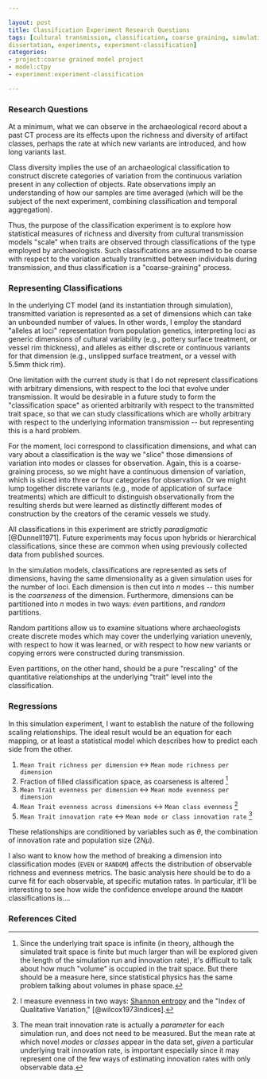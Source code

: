 ```yaml
---

layout: post
title: Classification Experiment Research Questions
tags: [cultural transmission, classification, coarse graining, simulation, ctpy,
dissertation, experiments, experiment-classification]
categories: 
- project:coarse grained model project
- model:ctpy
- experiment:experiment-classification

---
```


### Research Questions ###


At a minimum, what we can observe in the archaeological record about a past CT process are its effects 
upon the richness and diversity of artifact classes, perhaps the rate at which new variants are introduced, 
and how long variants last.  

Class diversity implies the use of an archaeological classification to construct discrete categories of variation
from the continuous variation present in any collection of objects.  Rate observations imply an understanding of 
how our samples are time averaged (which will be the subject of the next experiment, combining classification and 
temporal aggregation).  

Thus, the purpose of the classification experiment is to explore how statistical measures of 
richness and diversity from cultural transmission models "scale" when traits are observed through
classifications of the type employed by archaeologists.  Such classifications are assumed to be coarse with respect to the variation actually transmitted between individuals during transmission, and thus classification is a "coarse-graining" process. 

### Representing Classifications ###

In the underlying CT model (and its instantiation through simulation), transmitted variation is represented as a set of 
dimensions which can take an unbounded number of values.  In other words, I employ the standard "alleles at loci" representation
from population genetics, interpreting loci as generic dimensions of cultural variability (e.g., pottery surface treatment, or vessel rim thickness), and alleles as either discrete or continuous variants for that dimension (e.g., unslipped surface treatment, or a vessel with 5.5mm thick rim).

One limitation with the current study is that I do not represent classifications with arbitrary dimensions, with respect to the loci that evolve under transmission.  It would be desirable in a future study to form the "classification space" as oriented arbitrarily with respect to the transmitted trait space, so that we can study classifications which are wholly arbitrary with respect to the underlying information transmission -- but representing this is a hard problem.  

For the moment, loci correspond to classification dimensions, and what can vary about a classification is the way we "slice" those dimensions of variation into modes or classes for observation.  Again, this is a coarse-graining process, so we might have a continuous dimension of variation, which is sliced into three or four categories for observation.  Or we might lump together discrete variants (e.g., mode of application of surface treatments) which are difficult to distinguish observationally from the resulting sherds but were learned as distinctly different modes of construction by the creators of the ceramic vessels we study.  

All classifications in this experiment are strictly *paradigmatic* [@Dunnell1971].  Future experiments may focus upon hybrids or hierarchical classifications, since these are common when using previously collected data from published sources.  

In the simulation models, classifications are represented as sets of dimensions, having the same dimensionality as a given simulation uses for the number of loci.  Each dimension is then cut into $n$ modes -- this number is the *coarseness* of the dimension.  Furthermore, dimensions can be partitioned into $n$ modes in two ways:  *even* partitions, and *random* partitions.  

Random partitions allow us to examine situations where archaeologists create discrete modes which may cover the underlying variation unevenly, with respect to how it was learned, or with respect to how new variants or copying errors were constructed during transmission.  

Even partitions, on the other hand, should be a pure  "rescaling" of the quantitative relationships at the underlying "trait" level into the classification.  

### Regressions ###

In this simulation experiment, I want to establish the nature of the following scaling relationships.  The ideal result would be an equation for each mapping, or at least a statistical model which describes how to predict each side from the other.   

1.  `Mean Trait richness per dimension` $\leftrightarrow$ `Mean mode richness per dimension`
1. 	Fraction of filled classification space, as coarseness is altered [^1]
1.  `Mean Trait evenness per dimension` $\leftrightarrow$ `Mean mode evenness per dimension`
1.  `Mean Trait evenness across dimensions` $\leftrightarrow$ `Mean class evenness` [^3]
1.  `Mean Trait innovation rate` $\leftrightarrow$ `Mean mode or class innovation rate` [^2]

These relationships are conditioned by variables such as $\theta$, the combination of innovation rate and population size ($2N\mu$).  

I also want to know how the method of breaking a dimension into classification modes (`EVEN` or `RANDOM`) affects the distribution of observable richness and evenness metrics.  The basic analysis here should be to do a curve fit for each observable, at specific mutation rates.  In particular, it'll be interesting to see how wide the confidence envelope around the `RANDOM` classifications is....



[^1]: Since the underlying trait space is infinite (in theory, although the simulated trait space is finite but much larger than will be explored given the length of the simulation run and innovation rate), it's difficult to talk about how much "volume" is occupied in the trait space.  But there should be a measure here, since statistical physics has the same problem talking about volumes in phase space.  

[^2]: The mean trait innovation rate is actually a *parameter* for each simulation run, and does not need to be measured.  But the mean rate at which novel *modes* or *classes* appear in the data set, *given* a particular underlying trait innovation rate, is important especially since it may represent one of the few ways of estimating innovation rates with only observable data.  

[^3]: I measure evenness in two ways:  [Shannon entropy](http://en.wikipedia.org/wiki/Diversity_index) and the "Index of Qualitative Variation," [@wilcox1973indices].  





### References Cited ###

  

 





